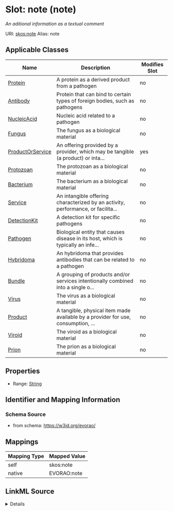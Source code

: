

# Slot: note (note) 


_An aditional information as a textual comment_





URI: [skos:note](http://www.w3.org/2004/02/skos/core#note)
Alias: note

<!-- no inheritance hierarchy -->





## Applicable Classes

| Name | Description | Modifies Slot |
| --- | --- | --- |
| [Protein](Protein.md) | A protein as a derived product from a pathogen |  no  |
| [Antibody](Antibody.md) | Protein that can bind to certain types of foreign bodies, such as pathogens |  no  |
| [NucleicAcid](NucleicAcid.md) | Nucleic acid related to a pathogen |  no  |
| [Fungus](Fungus.md) | The fungus as a biological material |  no  |
| [ProductOrService](ProductOrService.md) | An offering provided by a provider, which may be tangible (a product) or inta... |  yes  |
| [Protozoan](Protozoan.md) | The protozoan as a biological material |  no  |
| [Bacterium](Bacterium.md) | The bacterium as a biological material |  no  |
| [Service](Service.md) | An intangible offering characterized by an activity, performance, or facilita... |  no  |
| [DetectionKit](DetectionKit.md) | A detection kit for specific pathogens |  no  |
| [Pathogen](Pathogen.md) | Biological entity that causes disease in its host, which is typically an infe... |  no  |
| [Hybridoma](Hybridoma.md) | An hybridoma that provides antibodies that can be related to a pathogen |  no  |
| [Bundle](Bundle.md) | A grouping of products and/or services intentionally combined into a single o... |  no  |
| [Virus](Virus.md) | The virus as a biological material |  no  |
| [Product](Product.md) | A tangible, physical item made available by a provider for use, consumption, ... |  no  |
| [Viroid](Viroid.md) | The viroid as a biological material |  no  |
| [Prion](Prion.md) | The prion as a biological material |  no  |







## Properties

* Range: [String](String.md)





## Identifier and Mapping Information







### Schema Source


* from schema: https://w3id.org/evorao/




## Mappings

| Mapping Type | Mapped Value |
| ---  | ---  |
| self | skos:note |
| native | EVORAO:note |




## LinkML Source

<details>
```yaml
name: note
description: An aditional information as a textual comment
title: note
from_schema: https://w3id.org/evorao/
rank: 1000
slot_uri: skos:note
alias: note
domain_of:
- ProductOrService
range: string
required: false
multivalued: false

```
</details>